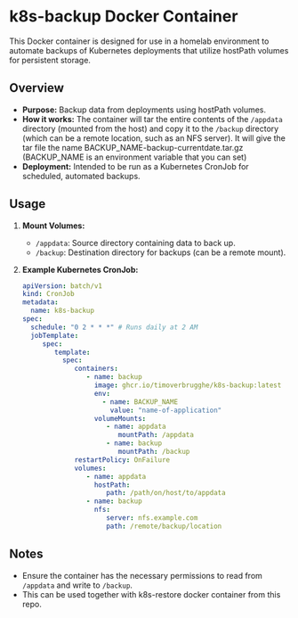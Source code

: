 # k8s-backup Docker Container

This Docker container is designed for use in a homelab environment to automate backups of Kubernetes deployments that utilize hostPath volumes for persistent storage.

## Overview

- **Purpose:** Backup data from deployments using hostPath volumes.
- **How it works:** The container will tar the entire contents of the `/appdata` directory (mounted from the host) and copy it to the `/backup` directory (which can be a remote location, such as an NFS server). It will give the tar file the name BACKUP_NAME-backup-currentdate.tar.gz (BACKUP_NAME is an environment variable that you can set)
- **Deployment:** Intended to be run as a Kubernetes CronJob for scheduled, automated backups.

## Usage

1. **Mount Volumes:**
    - `/appdata`: Source directory containing data to back up.
    - `/backup`: Destination directory for backups (can be a remote mount).

2. **Example Kubernetes CronJob:**

    ```yaml
    apiVersion: batch/v1
    kind: CronJob
    metadata:
      name: k8s-backup
    spec:
      schedule: "0 2 * * *" # Runs daily at 2 AM
      jobTemplate:
         spec:
            template:
              spec:
                 containers:
                    - name: backup
                      image: ghcr.io/timoverbrugghe/k8s-backup:latest
                      env:
                        - name: BACKUP_NAME
                          value: "name-of-application" 
                      volumeMounts:
                         - name: appdata
                            mountPath: /appdata
                         - name: backup
                            mountPath: /backup
                 restartPolicy: OnFailure
                 volumes:
                    - name: appdata
                      hostPath:
                         path: /path/on/host/to/appdata
                    - name: backup
                      nfs:
                         server: nfs.example.com
                         path: /remote/backup/location
    ```

## Notes

- Ensure the container has the necessary permissions to read from `/appdata` and write to `/backup`.
- This can be used together with k8s-restore docker container from this repo.